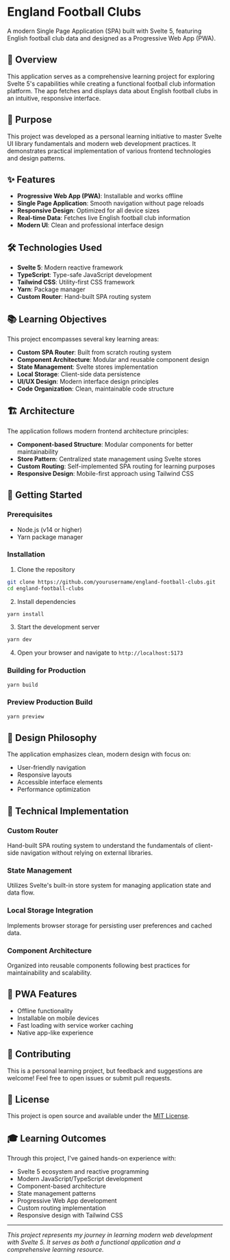 # England Football Clubs

A modern Single Page Application (SPA) built with Svelte 5, featuring English football club data and designed as a Progressive Web App (PWA).

## 🚀 Overview

This application serves as a comprehensive learning project for exploring Svelte 5's capabilities while creating a functional football club information platform. The app fetches and displays data about English football clubs in an intuitive, responsive interface.

## 🎯 Purpose

This project was developed as a personal learning initiative to master Svelte UI library fundamentals and modern web development practices. It demonstrates practical implementation of various frontend technologies and design patterns.

## ✨ Features

- **Progressive Web App (PWA)**: Installable and works offline
- **Single Page Application**: Smooth navigation without page reloads
- **Responsive Design**: Optimized for all device sizes
- **Real-time Data**: Fetches live English football club information
- **Modern UI**: Clean and professional interface design

## 🛠️ Technologies Used

- **Svelte 5**: Modern reactive framework
- **TypeScript**: Type-safe JavaScript development
- **Tailwind CSS**: Utility-first CSS framework
- **Yarn**: Package manager
- **Custom Router**: Hand-built SPA routing system

## 📚 Learning Objectives

This project encompasses several key learning areas:

- **Custom SPA Router**: Built from scratch routing system
- **Component Architecture**: Modular and reusable component design
- **State Management**: Svelte stores implementation
- **Local Storage**: Client-side data persistence
- **UI/UX Design**: Modern interface design principles
- **Code Organization**: Clean, maintainable code structure

## 🏗️ Architecture

The application follows modern frontend architecture principles:

- **Component-based Structure**: Modular components for better maintainability
- **Store Pattern**: Centralized state management using Svelte stores
- **Custom Routing**: Self-implemented SPA routing for learning purposes
- **Responsive Design**: Mobile-first approach using Tailwind CSS

## 🚦 Getting Started

### Prerequisites

- Node.js (v14 or higher)
- Yarn package manager

### Installation

1. Clone the repository

```bash
git clone https://github.com/yourusername/england-football-clubs.git
cd england-football-clubs
```

2. Install dependencies

```bash
yarn install
```

3. Start the development server

```bash
yarn dev
```

4. Open your browser and navigate to `http://localhost:5173`

### Building for Production

```bash
yarn build
```

### Preview Production Build

```bash
yarn preview
```

## 🎨 Design Philosophy

The application emphasizes clean, modern design with focus on:

- User-friendly navigation
- Responsive layouts
- Accessible interface elements
- Performance optimization

## 🔧 Technical Implementation

### Custom Router

Hand-built SPA routing system to understand the fundamentals of client-side navigation without relying on external libraries.

### State Management

Utilizes Svelte's built-in store system for managing application state and data flow.

### Local Storage Integration

Implements browser storage for persisting user preferences and cached data.

### Component Architecture

Organized into reusable components following best practices for maintainability and scalability.

## 📱 PWA Features

- Offline functionality
- Installable on mobile devices
- Fast loading with service worker caching
- Native app-like experience

## 🤝 Contributing

This is a personal learning project, but feedback and suggestions are welcome! Feel free to open issues or submit pull requests.

## 📄 License

This project is open source and available under the [MIT License](LICENSE).

## 🎓 Learning Outcomes

Through this project, I've gained hands-on experience with:

- Svelte 5 ecosystem and reactive programming
- Modern JavaScript/TypeScript development
- Component-based architecture
- State management patterns
- Progressive Web App development
- Custom routing implementation
- Responsive design with Tailwind CSS

---

_This project represents my journey in learning modern web development with Svelte 5. It serves as both a functional application and a comprehensive learning resource._
